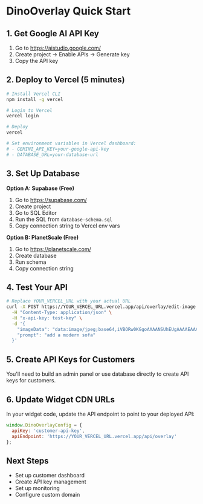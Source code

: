 # DinoOverlay Quick Start

## 1. Get Google AI API Key
1. Go to https://aistudio.google.com/
2. Create project → Enable APIs → Generate key
3. Copy the API key

## 2. Deploy to Vercel (5 minutes)
```bash
# Install Vercel CLI
npm install -g vercel

# Login to Vercel
vercel login

# Deploy
vercel

# Set environment variables in Vercel dashboard:
# - GEMINI_API_KEY=your-google-api-key
# - DATABASE_URL=your-database-url
```

## 3. Set Up Database
**Option A: Supabase (Free)**
1. Go to https://supabase.com/
2. Create project
3. Go to SQL Editor
4. Run the SQL from `database-schema.sql`
5. Copy connection string to Vercel env vars

**Option B: PlanetScale (Free)**
1. Go to https://planetscale.com/
2. Create database
3. Run schema
4. Copy connection string

## 4. Test Your API
```bash
# Replace YOUR_VERCEL_URL with your actual URL
curl -X POST https://YOUR_VERCEL_URL.vercel.app/api/overlay/edit-image \
  -H "Content-Type: application/json" \
  -H "x-api-key: test-key" \
  -d '{
    "imageData": "data:image/jpeg;base64,iVBORw0KGgoAAAANSUhEUgAAAAEAAAABCAYAAAAfFcSJAAAADUlEQVR42mP8/5+hHgAHggJ/PchI7wAAAABJRU5ErkJggg==",
    "prompt": "add a modern sofa"
  }'
```

## 5. Create API Keys for Customers
You'll need to build an admin panel or use database directly to create API keys for customers.

## 6. Update Widget CDN URLs
In your widget code, update the API endpoint to point to your deployed API:
```javascript
window.DinoOverlayConfig = {
  apiKey: 'customer-api-key',
  apiEndpoint: 'https://YOUR_VERCEL_URL.vercel.app/api/overlay'
};
```

## Next Steps
- Set up customer dashboard
- Create API key management
- Set up monitoring
- Configure custom domain